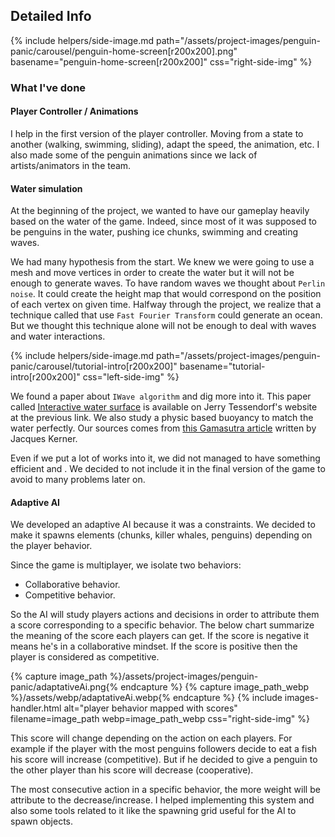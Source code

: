 <!--- Grégoire Boiron <gregoire.boiron@gmail.com> --->
<!--- Copyright (c) 2018-2019 Grégoire Boiron  All Rights Reserved. --->

Detailed Info
--------------------
{% include helpers/side-image.md path="/assets/project-images/penguin-panic/carousel/penguin-home-screen[r200x200].png" basename="penguin-home-screen[r200x200]" css="right-side-img" %}

### What I've done

#### Player Controller / Animations
I help in the first version of the player controller. 
Moving from a state to another (walking, swimming, sliding), adapt the speed, the animation, etc.
I also made some of the penguin animations since we lack of artists/animators in the team.

#### Water simulation
At the beginning of the project, we wanted to have our gameplay heavily based on the water of the game.
Indeed, since most of it was supposed to be penguins in the water, pushing ice chunks, swimming and creating waves.

We had many hypothesis from the start. 
We knew we were going to use a mesh and move vertices in order to create the water but it will not be enough to generate waves.
To have random waves we thought about `Perlin noise`. 
It could create the height map that would correspond on the position of each vertex on given time.
Halfway through the project, we realize that a technique called that use `Fast Fourier Transform` could generate an ocean.
But we thought this technique alone will not be enough to deal with waves and water interactions.

{% include helpers/side-image.md path="/assets/project-images/penguin-panic/carousel/tutorial-intro[r200x200]" basename="tutorial-intro[r200x200]" css="left-side-img" %}

We found a paper about `IWave algorithm` and dig more into it. This paper called [Interactive water surface](http://jerrytessendorf.blogspot.com/2011/10/interactive-water-surfaces-jerry.html) is available on Jerry Tessendorf's website at the previous link.
We also study a physic based buoyancy to match the water perfectly. 
Our sources comes from [this Gamasutra article](https://www.gamasutra.com/view/news/237528/Water_interaction_model_for_boats_in_video_games.php) written by Jacques Kerner.


Even if we put a lot of works into it, we did not managed to have something efficient and .
We decided to not include it in the final version of the game to avoid to many problems later on.

#### Adaptive AI
We developed an adaptive AI because it was a constraints.
We decided to make it spawns elements (chunks, killer whales, penguins) depending on the player behavior.

Since the game is multiplayer, we isolate two behaviors:
 - Collaborative behavior.
 - Competitive behavior.
 
So the AI will study players actions and decisions in order to attribute them a score corresponding to a specific behavior. 
The below chart summarize the meaning of the score each players can get. 
If the score is negative it means he's in a collaborative mindset. If the score is positive then the player is considered as competitive.

{% capture image_path %}/assets/project-images/penguin-panic/adaptativeAi.png{% endcapture %}
{% capture image_path_webp %}/assets/webp/adaptativeAi.webp{% endcapture %}
{% include images-handler.html alt="player behavior mapped with scores" filename=image_path webp=image_path_webp css="right-side-img" %}

This score will change depending on the action on each players. 
For example if the player with the most penguins followers decide to eat a fish his score will increase (competitive). 
But if he decided to give a penguin to the other player than his score will decrease (cooperative).

The most consecutive action in a specific behavior, the more weight will be attribute to the decrease/increase.
I helped implementing this system and also some tools related to it like the spawning grid useful for the AI to spawn objects. 

